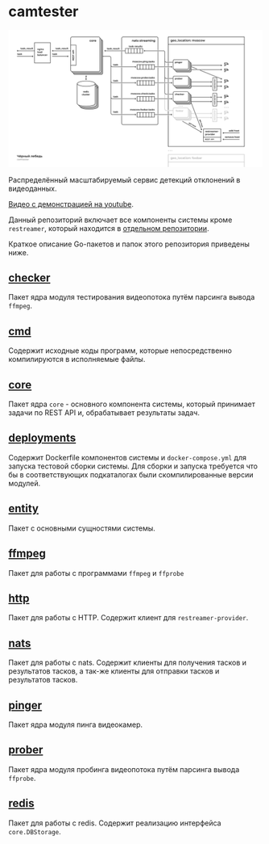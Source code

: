 # camtester

![Архитекутра](https://github.com/dimuls/camtester/blob/master/architecture.png)

Распределённый масштабируемый сервис детекций отклонений в видеоданных.

[Видео с демонстрацией на youtube](http://www.youtube.com/watch?v=Q-DPOM4uRuA).

Данный репозиторий включает все компоненты системы кроме `restreamer`, который
находится в [отдельном репозитории](https://github.com/dimuls/rtsp-simple-proxy).

Краткое описание Go-пакетов и папок этого репозитория приведены ниже.

## [checker](https://github.com/dimuls/camtester/tree/master/checker)
Пакет ядра модуля тестирования видеопотока путём парсинга вывода `ffmpeg`.

## [cmd](https://github.com/dimuls/camtester/tree/master/cmd)
Содержит исходные коды программ, которые непосредственно компилируются в
исполняемые файлы.

## [core](https://github.com/dimuls/camtester/tree/master/core)
Пакет ядра `core` - основного компонента системы, который принимает задачи
по REST API и, обрабатывает результаты задач.

## [deployments](https://github.com/dimuls/camtester/tree/master/deployments)
Содержит Dockerfile компонентов системы и `docker-compose.yml` для запуска
тестовой сборки системы. Для сборки и запуска требуется что бы в соответствующих
подкаталогах были скомпилированные версии модулей.

## [entity](https://github.com/dimuls/camtester/tree/master/entity)
Пакет с основными сущностями системы.

## [ffmpeg](https://github.com/dimuls/camtester/tree/master/ffmpeg)
Пакет для работы с программами `ffmpeg` и `ffprobe`

## [http](https://github.com/dimuls/camtester/tree/master/http)
Пакет для работы с HTTP. Cодержит клиент для `restreamer-provider`.

## [nats](https://github.com/dimuls/camtester/tree/master/nats)
Пакет для работы с nats. Содержит клиенты для получения тасков и результатов
тасков, а так-же клиенты для отправки тасков и результатов тасков.

## [pinger](https://github.com/dimuls/camtester/tree/master/pinger)
Пакет ядра модуля пинга видеокамер.

## [prober](https://github.com/dimuls/camtester/tree/master/prober)
Пакет ядра модуля пробинга видеопотока путём парсинга вывода `ffprobe`.

## [redis](https://github.com/dimuls/camtester/tree/master/redis)
Пакет для работы с redis. Содержит реализацию интерфейса `core.DBStorage`.
